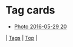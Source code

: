 <!--
title: Tag cards
date: 2020-06-28T15:26:58.723Z
tags:
-->
# Tag cards

 * [Photo 2016-05-29 20](145118868179.md)

| [Tags](tags.md) | [Top](index.md) |
